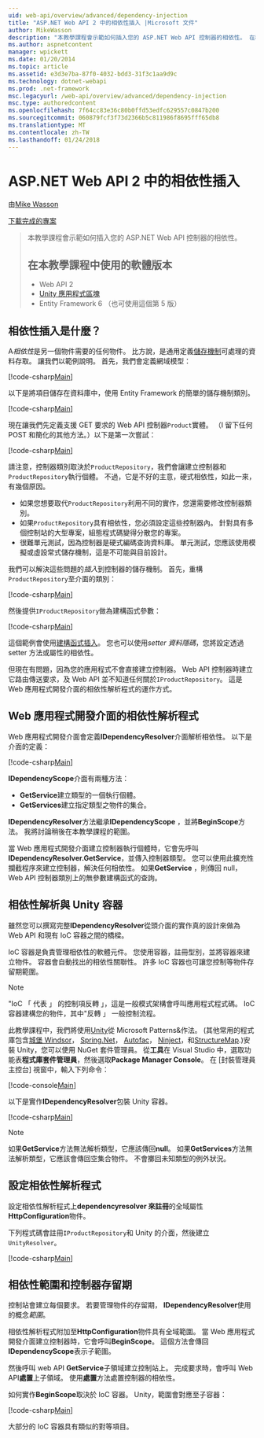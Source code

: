```yaml
---
uid: web-api/overview/advanced/dependency-injection
title: "ASP.NET Web API 2 中的相依性插入 |Microsoft 文件"
author: MikeWasson
description: "本教學課程會示範如何插入您的 ASP.NET Web API 控制器的相依性。 在教學課程 Web API 2 Unity 應用程式區塊中使用的軟體版本..."
ms.author: aspnetcontent
manager: wpickett
ms.date: 01/20/2014
ms.topic: article
ms.assetid: e3d3e7ba-87f0-4032-bdd3-31f3c1aa9d9c
ms.technology: dotnet-webapi
ms.prod: .net-framework
msc.legacyurl: /web-api/overview/advanced/dependency-injection
msc.type: authoredcontent
ms.openlocfilehash: 7f64cc83e36c80b0ffd53edfc629557c0847b200
ms.sourcegitcommit: 060879fcf3f73d2366b5c811986f8695fff65db8
ms.translationtype: MT
ms.contentlocale: zh-TW
ms.lasthandoff: 01/24/2018
---
```

<a name="dependency-injection-in-aspnet-web-api-2"></a>ASP.NET Web API 2 中的相依性插入
====================
由[Mike Wasson](https://github.com/MikeWasson)

[下載完成的專案](http://code.msdn.microsoft.com/ASP-NET-Web-API-Tutorial-468ee148)

> 本教學課程會示範如何插入您的 ASP.NET Web API 控制器的相依性。
> 
> ## <a name="software-versions-used-in-the-tutorial"></a>在本教學課程中使用的軟體版本
> 
> 
> - Web API 2
> - [Unity 應用程式區塊](https://www.nuget.org/packages/Unity/)
> - Entity Framework 6 （也可使用這個第 5 版）


## <a name="what-is-dependency-injection"></a>相依性插入是什麼？

A*相依性*是另一個物件需要的任何物件。 比方說，是通用定義[儲存機制](http://martinfowler.com/eaaCatalog/repository.html)可處理的資料存取。 讓我們以範例說明。 首先，我們會定義網域模型：

[!code-csharp[Main](dependency-injection/samples/sample1.cs)]

以下是將項目儲存在資料庫中，使用 Entity Framework 的簡單的儲存機制類別。

[!code-csharp[Main](dependency-injection/samples/sample2.cs)]

現在讓我們先定義支援 GET 要求的 Web API 控制器`Product`實體。 （I 留下任何 POST 和簡化的其他方法。）以下是第一次嘗試：

[!code-csharp[Main](dependency-injection/samples/sample3.cs)]

請注意，控制器類別取決於`ProductRepository`，我們會讓建立控制器和`ProductRepository`執行個體。 不過，它是不好的主意，硬式相依性，如此一來，有幾個原因。

- 如果您想要取代`ProductRepository`利用不同的實作，您還需要修改控制器類別。
- 如果`ProductRepository`具有相依性，您必須設定這些控制器內。 針對具有多個控制站的大型專案，組態程式碼變得分散您的專案。
- 很難單元測試，因為控制器是硬式編碼查詢資料庫。 單元測試，您應該使用模擬或虛設常式儲存機制，這是不可能與目前設計。

我們可以解決這些問題的*插入*到控制器的儲存機制。 首先，重構`ProductRepository`至介面的類別：

[!code-csharp[Main](dependency-injection/samples/sample4.cs)]

然後提供`IProductRepository`做為建構函式參數：

[!code-csharp[Main](dependency-injection/samples/sample5.cs)]

這個範例會使用[建構函式插入](http://www.martinfowler.com/articles/injection.html#FormsOfDependencyInjection)。 您也可以使用*setter 資料隱碼*，您將設定透過 setter 方法或屬性的相依性。

但現在有問題，因為您的應用程式不會直接建立控制器。 Web API 控制器時建立它路由傳送要求，及 Web API 並不知道任何關於`IProductRepository`。 這是 Web 應用程式開發介面的相依性解析程式的運作方式。

## <a name="the-web-api-dependency-resolver"></a>Web 應用程式開發介面的相依性解析程式

Web 應用程式開發介面會定義**IDependencyResolver**介面解析相依性。 以下是介面的定義：

[!code-csharp[Main](dependency-injection/samples/sample6.cs)]

**IDependencyScope**介面有兩種方法：

- **GetService**建立類型的一個執行個體。
- **GetServices**建立指定類型之物件的集合。

**IDependencyResolver**方法繼承**IDependencyScope** ，並將**BeginScope**方法。 我將討論稍後在本教學課程的範圍。

當 Web 應用程式開發介面建立控制器執行個體時，它會先呼叫**IDependencyResolver.GetService**，並傳入控制器類型。 您可以使用此擴充性攔截程序來建立控制器，解決任何相依性。 如果**GetService** ，則傳回 null，Web API 控制器類別上的無參數建構函式的查詢。

## <a name="dependency-resolution-with-the-unity-container"></a>相依性解析與 Unity 容器

雖然您可以撰寫完整**IDependencyResolver**從頭介面的實作真的設計來做為 Web API 和現有 IoC 容器之間的橋樑。

IoC 容器是負責管理相依性的軟體元件。 您使用容器，註冊型別，並將容器來建立物件。 容器會自動找出的相依性關聯性。 許多 IoC 容器也可讓您控制等物件存留期範圍。

> [!NOTE]
> "IoC 「 代表 」 的控制項反轉 」，這是一般模式架構會呼叫應用程式程式碼。 IoC 容器建構您的物件，其中"反轉 」 一般控制流程。


此教學課程中，我們將使用[Unity](https://msdn.microsoft.com/library/ff647202.aspx)從 Microsoft Patterns&amp;作法。 (其他常用的程式庫包含[城堡 Windsor](http://www.castleproject.org/)， [Spring.Net](http://www.springframework.net/)， [Autofac](https://code.google.com/p/autofac/)， [Ninject](http://www.ninject.org/)，和[StructureMap](http://docs.structuremap.net/).)安裝 Unity，您可以使用 NuGet 套件管理員。 從**工具**在 Visual Studio 中，選取功能表**程式庫套件管理員**，然後選取**Package Manager Console**。 在 [封裝管理員主控台] 視窗中，輸入下列命令：

[!code-console[Main](dependency-injection/samples/sample7.cmd)]

以下是實作**IDependencyResolver**包裝 Unity 容器。

[!code-csharp[Main](dependency-injection/samples/sample8.cs)]

> [!NOTE]
> 如果**GetService**方法無法解析類型，它應該傳回**null**。 如果**GetServices**方法無法解析類型，它應該會傳回空集合物件。 不會擲回未知類型的例外狀況。


## <a name="configuring-the-dependency-resolver"></a>設定相依性解析程式

設定相依性解析程式上**dependencyresolver 來註冊**的全域屬性**HttpConfiguration**物件。

下列程式碼會註冊`IProductRepository`和 Unity 的介面，然後建立`UnityResolver`。

[!code-csharp[Main](dependency-injection/samples/sample9.cs)]

## <a name="dependency-scope-and-controller-lifetime"></a>相依性範圍和控制器存留期

控制站會建立每個要求。 若要管理物件的存留期， **IDependencyResolver**使用的概念*範圍*。

相依性解析程式附加至**HttpConfiguration**物件具有全域範圍。 當 Web 應用程式開發介面建立控制器時，它會呼叫**BeginScope**。 這個方法會傳回**IDependencyScope**表示子範圍。

然後呼叫 web API **GetService**子領域建立控制站上。 完成要求時，會呼叫 Web API**處置**上子領域。 使用**處置**方法處置控制器的相依性。

如何實作**BeginScope**取決於 IoC 容器。 Unity，範圍會對應至子容器：

[!code-csharp[Main](dependency-injection/samples/sample10.cs)]

大部分的 IoC 容器具有類似的對等項目。
